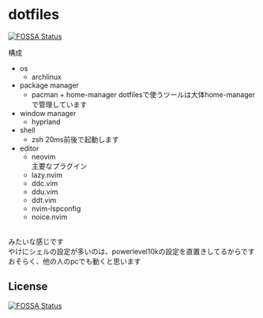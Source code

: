 # dotfiles
[![FOSSA Status](https://app.fossa.com/api/projects/git%2Bgithub.com%2Fhidehic0%2Fdotfiles.svg?type=shield)](https://app.fossa.com/projects/git%2Bgithub.com%2Fhidehic0%2Fdotfiles?ref=badge_shield)

構成

* os
  * archlinux
* package manager
  * pacman + home-manager dotfilesで使うツールは大体home-managerで管理しています
* window manager
  * hyprland
* shell
  * zsh   20ms前後で起動します
* editor
  * neovim</br>
  主要なプラグイン
  * lazy.nvim
  * ddc.vim
  * ddu.vim
  * ddt.vim 
  * nvim-lspconfig
  * noice.nvim

</br>
みたいな感じです</br>
やけにシェルの設定が多いのは、powerlevel10kの設定を直置きしてるからです</br>
おそらく、他の人のpcでも動くと思います</br>


## License
[![FOSSA Status](https://app.fossa.com/api/projects/git%2Bgithub.com%2Fhidehic0%2Fdotfiles.svg?type=large)](https://app.fossa.com/projects/git%2Bgithub.com%2Fhidehic0%2Fdotfiles?ref=badge_large)